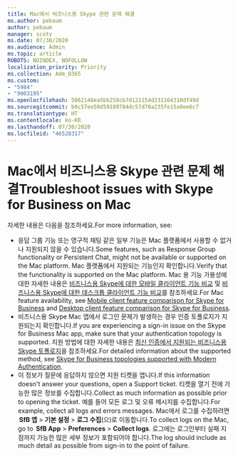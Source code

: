 ```yaml
---
title: Mac에서 비즈니스용 Skype 관련 문제 해결
ms.author: pebaum
author: pebaum
manager: scotv
ms.date: 07/30/2020
ms.audience: Admin
ms.topic: article
ROBOTS: NOINDEX, NOFOLLOW
localization_priority: Priority
ms.collection: Adm_O365
ms.custom:
- "5984"
- "9003195"
ms.openlocfilehash: 5062148ea5bb258cb7d122154d231164310df49d
ms.sourcegitcommit: b9c57ee50d59189784dc57d70a235fe15a9ee6c7
ms.translationtype: HT
ms.contentlocale: ko-KR
ms.lasthandoff: 07/30/2020
ms.locfileid: "46528317"
---
```

# <a name="troubleshoot-issues-with-skype-for-business-on-mac"></a><span data-ttu-id="795b8-102">Mac에서 비즈니스용 Skype 관련 문제 해결</span><span class="sxs-lookup"><span data-stu-id="795b8-102">Troubleshoot issues with Skype for Business on Mac</span></span>

<span data-ttu-id="795b8-103">자세한 내용은 다음을 참조하세요.</span><span class="sxs-lookup"><span data-stu-id="795b8-103">For more information, see:</span></span> 

- <span data-ttu-id="795b8-104">응답 그룹 기능 또는 영구적 채팅 같은 일부 기능은 Mac 플랫폼에서 사용할 수 없거나 지원되지 않을 수 있습니다.</span><span class="sxs-lookup"><span data-stu-id="795b8-104">Some features, such as Response Group functionality or Persistent Chat, might not be available or supported on the Mac platform.</span></span> <span data-ttu-id="795b8-105">Mac 플랫폼에서 지원되는 기능인지 확인합니다.</span><span class="sxs-lookup"><span data-stu-id="795b8-105">Verify that the functionality is supported on the Mac platform.</span></span> <span data-ttu-id="795b8-106">Mac 용 기능 가용성에 대한 자세한 내용은 [비즈니스용 Skype에 대한 모바일 클라이언트 기능 비교](https://technet.microsoft.com/library/Dn951412.aspx) 및 [비즈니스용 Skype에 대한 데스크톱 클라이언트 기능 비교](https://docs.microsoft.com/skypeforbusiness/plan-your-deployment/clients-and-devices/desktop-feature-comparison)를 참조하세요.</span><span class="sxs-lookup"><span data-stu-id="795b8-106">For Mac feature availability, see [Mobile client feature comparison for Skype for Business](https://technet.microsoft.com/library/Dn951412.aspx) and [Desktop client feature comparison for Skype for Business](https://docs.microsoft.com/skypeforbusiness/plan-your-deployment/clients-and-devices/desktop-feature-comparison).</span></span>
- <span data-ttu-id="795b8-107">비즈니스용 Skype Mac 앱에서 로그인 문제가 발생하는 경우 인증 토폴로지가 지원되는지 확인합니다.</span><span class="sxs-lookup"><span data-stu-id="795b8-107">If you are experiencing a sign-in issue on the Skype for Business Mac app, make sure that your authentication topology is supported.</span></span> <span data-ttu-id="795b8-108">지원 방법에 대한 자세한 내용은 [최신 인증에서 지원되는 비즈니스용 Skype 토폴로지](https://docs.microsoft.com/skypeforbusiness/plan-your-deployment/modern-authentication/topologies-supported)을 참조하세요.</span><span class="sxs-lookup"><span data-stu-id="795b8-108">For detailed information about the supported method, see [Skype for Business topologies supported with Modern Authentication](https://docs.microsoft.com/skypeforbusiness/plan-your-deployment/modern-authentication/topologies-supported).</span></span>  
- <span data-ttu-id="795b8-109">이 정보가 질문에 응답하지 않으면 지원 티켓을 엽니다.</span><span class="sxs-lookup"><span data-stu-id="795b8-109">If this information doesn't answer your questions, open a Support ticket.</span></span> <span data-ttu-id="795b8-110">티켓을 열기 전에 가능한 많은 정보를 수집합니다.</span><span class="sxs-lookup"><span data-stu-id="795b8-110">Collect as much information as possible prior to opening the ticket.</span></span> <span data-ttu-id="795b8-111">예를 들어 모든 로그 및 오류 메시지를 수집합니다.</span><span class="sxs-lookup"><span data-stu-id="795b8-111">For example, collect all logs and errors messages.</span></span> <span data-ttu-id="795b8-112">Mac에서 로그를 수집하려면  **SfB 앱** > **기본 설정** > **로그 수집**(으)로 이동합니다.</span><span class="sxs-lookup"><span data-stu-id="795b8-112">To collect logs on the Mac, go to  **SfB App** > **Preferences** > **Collect logs**.</span></span>  <span data-ttu-id="795b8-113">로그에는 로그인부터 실패 지점까지 가능한 많은 세부 정보가 포함되어야 합니다.</span><span class="sxs-lookup"><span data-stu-id="795b8-113">The log should include as much detail as possible from sign-in to the point of failure.</span></span>